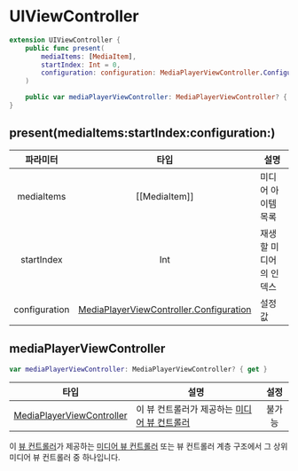 # UIViewController

```swift
extension UIViewController { 
    public func present(
        mediaItems: [MediaItem],
        startIndex: Int = 0,
        configuration: configuration: MediaPlayerViewController.Configuration = .defaultConfiguration()
    )

    public var mediaPlayerViewController: MediaPlayerViewController? { get }
}
```

## present(mediaItems:startIndex:configuration:)
|파라미터|타입|설명|
|:--:|:--:|--|
|mediaItems|\[[MediaItem]\]|미디어 아이템 목록|
|startIndex|Int|재생할 미디어의 인덱스|
|configuration|[MediaPlayerViewController.Configuration](../../struct/media-player-view-controller-configuration/home.md)|설정 값|

## mediaPlayerViewController
```swift
var mediaPlayerViewController: MediaPlayerViewController? { get }
```
|타입|설명|설정|
|:--:|--|:--:|
|[MediaPlayerViewController](../../class/media-player-view-controller/home.md)|이 뷰 컨트롤러가 제공하는 [미디어 뷰 컨트롤러](../../class/media-player-view-controller/home.md)|불가능

이 [뷰 컨트롤러](https://developer.apple.com/documentation/uikit/uiviewcontroller)가 제공하는 [미디어 뷰 컨트롤러]((../../class/media-player-view-controller/home.md)) 또는 뷰 컨트롤러 계층 구조에서 그 상위 미디어 뷰 컨트롤러 중 하나입니다.
